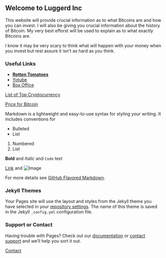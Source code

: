 ## Welcome to Luggerd Inc
This website will provide crucial information as to what Bitcoins are and how you can invest. I will also be giving you crucial information about the history of Bitcoin. My very best efforst will be used to explain as to what exactly Bitcoins are. 


I know it may be very scary to think what will happen with your money when you invest but rest assure it isn't as hard as you think.

### Useful Links
<ul>
        <li><a href="https://www.rottentomatoes.com/"><b>Rotten Tomatoes</b></a></li>
        <li><a href="https://www.youtube.com/JeremyJahns">Yotube</a></li>
        <li><a href="http://www.boxofficemojo.com/">Box Office</a></li>
      </ul>
      
<a href="cryptocurrency.md">List of Top Cryptocurrency</a>

<a href="gains.php">Price for Bitcoin</a>

Markdown is a lightweight and easy-to-use syntax for styling your writing. It includes conventions for

- Bulleted
- List

1. Numbered
2. List

**Bold** and _Italic_ and `Code` text

[Link](url) and ![Image](src)

For more details see [GitHub Flavored Markdown](https://guides.github.com/features/mastering-markdown/).

### Jekyll Themes

Your Pages site will use the layout and styles from the Jekyll theme you have selected in your [repository settings](https://github.com/luggerd/luggerd.github.io/settings). The name of this theme is saved in the Jekyll `_config.yml` configuration file.

### Support or Contact

Having trouble with Pages? Check out our [documentation](https://help.github.com/categories/github-pages-basics/) or [contact support](https://github.com/contact) and we’ll help you sort it out.

 <div class="contact-btn"><a href="contact.md">Contact</a>
      </div>
